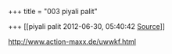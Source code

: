 +++
title = "003 piyali palit"

+++
[[piyali palit	2012-06-30, 05:40:42 [Source](https://groups.google.com/g/bvparishat/c/Y68JgH6LUG0)]]



<http://www.action-maxx.de/uwwkf.html>

